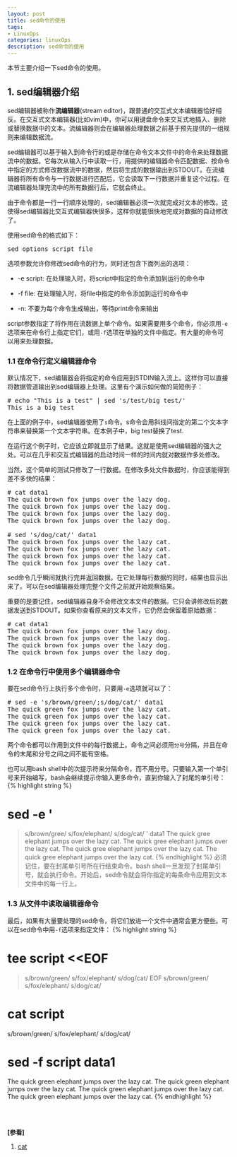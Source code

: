 ```yaml
---
layout: post
title: sed命令的使用
tags:
- LinuxOps
categories: linuxOps
description: sed命令的使用
---
```


本节主要介绍一下sed命令的使用。


<!-- more -->

## 1. sed编辑器介绍
sed编辑器被称作**流编辑器**(stream editor)，跟普通的交互式文本编辑器恰好相反。在交互式文本编辑器(比如vim)中，你可以用键盘命令来交互式地插入、删除或替换数据中的文本。流编辑器则会在编辑器处理数据之前基于预先提供的一组规则来编辑数据流。

sed编辑器可以基于输入到命令行的或是存储在命令文本文件中的命令来处理数据流中的数据。它每次从输入行中读取一行，用提供的编辑器命令匹配数据、按命令中指定的方式修改数据流中的数据，然后将生成的数据输出到STDOUT。在流编辑器将所有命令与一行数据进行匹配后，它会读取下一行数据并重复这个过程。在流编辑器处理完流中的所有数据行后，它就会终止。


由于命令都是一行一行顺序处理的，sed编辑器必须一次就完成对文本的修改。这使得sed编辑器比交互式编辑器快很多，这样你就能很快地完成对数据的自动修改了。

使用sed命令的格式如下：
<pre>
sed options script file
</pre>
选项参数允许你修改sed命令的行为，同时还包含下面列出的选项：

* -e script: 在处理输入时，将script中指定的命令添加到运行的命令中

* -f file: 在处理输入时，将file中指定的命令添加到运行的命令中

* -n: 不要为每个命令生成输出，等待print命令来输出

script参数指定了将作用在流数据上单个命令。如果需要用多个命令，你必须用```-e```选项来在命令行上指定它们，或用```-f```选项在单独的文件中指定。有大量的命令可以用来处理数据。

### 1.1 在命令行定义编辑器命令
默认情况下，sed编辑器会将指定的命令应用到STDIN输入流上。这样你可以直接将数据管道输出到sed编辑器上处理。这里有个演示如何做的简短例子：
<pre>
# echo "This is a test" | sed 's/test/big test/'
This is a big test
</pre>
在上面的例子中，sed编辑器使用了```s```命令。s命令会用斜线间指定的第二个文本字符串来替换第一个文本字符串。在本例子中，big test替换了test.

在运行这个例子时，它应该立即就显示了结果。这就是使用sed编辑器的强大之处。可以在几乎和交互式编辑器的启动时间一样的时间内就对数据作多处修改。

当然，这个简单的测试只修改了一行数据。在修改多处文件数据时，你应该能得到差不多快的结果：
<pre>
# cat data1
The quick brown fox jumps over the lazy dog.
The quick brown fox jumps over the lazy dog.
The quick brown fox jumps over the lazy dog.
The quick brown fox jumps over the lazy dog.

# sed 's/dog/cat/' data1
The quick brown fox jumps over the lazy cat.
The quick brown fox jumps over the lazy cat.
The quick brown fox jumps over the lazy cat.
The quick brown fox jumps over the lazy cat.
</pre>
sed命令几乎瞬间就执行完并返回数据。在它处理每行数据的同时，结果也显示出来了。可以在sed编辑器处理完整个文件之前就开始观察结果。

重要的是要记住，sed编辑器自身不会修改文本文件的数据。它只会讲修改后的数据发送到STDOUT。如果你查看原来的文本文件，它仍然会保留着原始数据：
<pre>
# cat data1
The quick brown fox jumps over the lazy dog.
The quick brown fox jumps over the lazy dog.
The quick brown fox jumps over the lazy dog.
The quick brown fox jumps over the lazy dog.
</pre>


### 1.2 在命令行中使用多个编辑器命令
要在sed命令行上执行多个命令时，只要用```-e```选项就可以了：
<pre>
# sed -e 's/brown/green/;s/dog/cat/' data1
The quick green fox jumps over the lazy cat.
The quick green fox jumps over the lazy cat.
The quick green fox jumps over the lazy cat.
The quick green fox jumps over the lazy cat.
</pre>
两个命令都可以作用到文件中的每行数据上。命令之间必须用```分号```分隔，并且在命令的末尾和分号之间之间不能有空格。

也可以用bash shell中的次提示符来分隔命令，而不用分号。只要输入第一个单引号来开始编写，bash会继续提示你输入更多命令，直到你输入了封尾的单引号：
{% highlight string %}
# sed -e '
> s/brown/gree/
> s/fox/elephant/
> s/dog/cat/
> ' data1
The quick gree elephant jumps over the lazy cat.
The quick gree elephant jumps over the lazy cat.
The quick gree elephant jumps over the lazy cat.
The quick gree elephant jumps over the lazy cat.
{% endhighlight %}
必须记住，要在封尾单引号所在行结束命令。bash shell一旦发现了封尾单引号，就会执行命令。开始后，sed命令就会将你指定的每条命令应用到文本文件中的每一行上。

### 1.3 从文件中读取编辑器命令
最后，如果有大量要处理的sed命令，将它们放进一个文件中通常会更方便些。可以在sed命令中用```-f```选项来指定文件：
{% highlight string %}
# tee script <<EOF
> s/brown/green/
> s/fox/elephant/
> s/dog/cat/
> EOF
s/brown/green/
s/fox/elephant/
s/dog/cat/

# cat script
s/brown/green/
s/fox/elephant/
s/dog/cat/

# sed -f script data1
The quick green elephant jumps over the lazy cat.
The quick green elephant jumps over the lazy cat.
The quick green elephant jumps over the lazy cat.
The quick green elephant jumps over the lazy cat.
{% endhighlight %}






<br />
<br />

**[参看]**

1. [cat](https://blog.csdn.net/apache0554/article/details/45508631)




<br />
<br />
<br />


